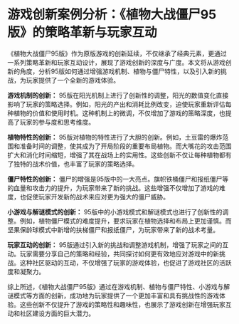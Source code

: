 # 游戏创新案例分析：《植物大战僵尸95版》的策略革新与玩家互动

《植物大战僵尸95版》作为原版游戏的创新延续，不仅继承了经典元素，更通过一系列策略革新和玩家互动设计，展现了游戏创新的深度与广度。本文将从游戏创新的角度，分析95版如何通过增强游戏机制、植物与僵尸特性，以及引入新的挑战，为玩家提供了一个全新的游戏体验。

**游戏机制的创新：**
95版在阳光机制上进行了创新性的调整，阳光的数值变化直接影响了玩家的策略选择。例如，阳光的产出和消耗比例改变，迫使玩家重新评估每种植物的价值和使用时机。这种机制上的微调，不仅增加了游戏的策略深度，也提高了玩家的参与度和思考维度。

**植物特性的创新：**
95版对植物的特性进行了大胆的创新。例如，土豆雷的爆炸范围和准备时间的调整，使其成为了开局阶段的重要布局植物。而大嘴花的攻击范围扩大和消化时间缩短，增强了其在战场上的实用性。这些创新不仅让每种植物都有了独特的战术价值，也丰富了玩家的策略选择。

**僵尸特性的创新：**
僵尸的增强是95版中的一大亮点。旗帜铁桶僵尸和报纸僵尸等的血量和攻击力的提升，为玩家带来了新的挑战。这些增强不仅增加了游戏的难度，也促使玩家开发新的战术来应对更为强大的僵尸威胁。

**小游戏与解谜模式的创新：**
95版中的小游戏模式和解谜模式也进行了创新性的调整。例如，植物僵尸模式的难度提升，要求玩家在植物选择和布局上更加谨慎。而坚果保龄球模式中新增的扶梯僵尸和报纸僵尸，为玩家带来了新的战术考量。

**玩家互动的创新：**
95版通过引入新的挑战和调整游戏机制，增强了玩家之间的互动。玩家需要分享自己的策略和经验，共同探讨如何更有效地应对游戏中的新挑战。这种社区驱动的互动，不仅增强了玩家的游戏体验，也促进了游戏社区的活跃度和凝聚力。

综上所述，《植物大战僵尸95版》通过在游戏机制、植物与僵尸特性、小游戏与解谜模式等方面的创新，成功地为玩家提供了一个更加丰富和具有挑战性的游戏体验。这些创新不仅提升了游戏的策略性和趣味性，也展示了游戏创新在增强玩家互动和社区建设方面的巨大潜力。